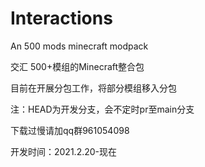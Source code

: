 # Interactions
 An 500 mods minecraft modpack

 交汇
 500+模组的Minecraft整合包
 
 目前在开展分包工作，将部分模组移入分包
 
 注：HEAD为开发分支，会不定时pr至main分支
 
 下载过慢请加qq群961054098
 
开发时间：2021.2.20-现在

